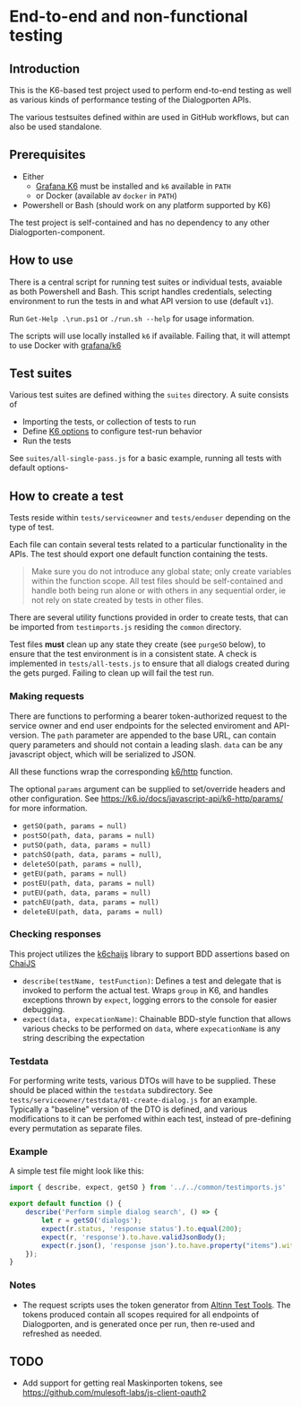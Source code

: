 # End-to-end and non-functional testing

## Introduction

This is the K6-based test project used to perform end-to-end testing as well as various kinds of performance testing of the Dialogporten APIs.

The various testsuites defined within are used in GitHub workflows, but can also be used standalone.

## Prerequisites

* Either
  * [Grafana K6](https://k6.io/) must be installed and `k6` available in `PATH` 
  * or Docker (available av `docker` in `PATH`)
* Powershell or Bash (should work on any platform supported by K6)

The test project is self-contained and has no dependency to any other Dialogporten-component.

## How to use

There is a central script for running test suites or individual tests, avaiable as both Powershell and Bash. This script handles credentials, selecting environment to run the tests in and what API version to use (default `v1`).

Run `Get-Help .\run.ps1` or `./run.sh --help` for usage information.

The scripts will use locally installed `k6` if available. Failing that, it will attempt to use Docker with [grafana/k6](https://hub.docker.com/r/grafana/k6)

## Test suites

Various test suites are defined withing the `suites` directory. A suite consists of 
* Importing the tests, or collection of tests to run
* Define [K6 options](https://k6.io/docs/using-k6/k6-options/) to configure test-run behavior
* Run the tests

See `suites/all-single-pass.js` for a basic example, running all tests with default options- 

## How to create a test

Tests reside within `tests/serviceowner` and `tests/enduser` depending on the type of test.

Each file can contain several tests related to a particular functionality in the APIs. The test should export one default function containing the tests. 
> Make sure you do not introduce any global state; only create variables within the function scope.  All test files should be self-contained and handle both being run alone or with others in any sequential order, ie not rely on state created by tests in other files.

There are several utility functions provided in order to create tests, that can be imported from `testimports.js` residing the `common` directory.

Test files **must** clean up any state they create (see `purgeSO` below), to ensure that the test environment is in a consistent state. A check is implemented in `tests/all-tests.js` to ensure that all dialogs created during the gets purged. Failing to clean up will fail the test run. 

### Making requests

There are functions to performing a bearer token-authorized request to the service owner and end user endpoints for the selected enviroment and API-version. The `path` parameter are appended to the base URL, can contain query parameters and should not contain a leading slash. `data` can be any javascript object, which will be serialized to JSON.

All these functions wrap the corresponding [k6/http](https://k6.io/docs/javascript-api/k6-http/) function.

The optional `params` argument can be supplied to set/override headers and other configuration. See https://k6.io/docs/javascript-api/k6-http/params/ for more information.

* `getSO(path, params = null)` 
* `postSO(path, data, params = null)`
* `putSO(path, data, params = null)`
* `patchSO(path, data, params = null)`, 
* `deleteSO(path, params = null)`, 
* `getEU(path, params = null)`
* `postEU(path, data, params = null)`
* `putEU(path, data, params = null)`
* `patchEU(path, data, params = null)`
* `deleteEU(path, data, params = null)`

### Checking responses

This project utilizes the [k6chaijs](https://k6.io/docs/javascript-api/jslib/k6chaijs/) library to support BDD assertions based on [ChaiJS](https://www.chaijs.com/)

* `describe(testName, testFunction)`: Defines a test and delegate that is invoked to perform the actual test. Wraps `group` in K6, and handles exceptions thrown by `expect`, logging errors to the console for easier debugging.
* `expect(data, expecationName)`: Chainable BDD-style function that allows various checks to be performed on `data`, where `expecationName` is any string describing the expectation

### Testdata

For performing write tests, various DTOs will have to be supplied. These should be placed within the `testdata` subdirectory. See `tests/serviceowner/testdata/01-create-dialog.js` for an example. Typically a "baseline" version of the DTO is defined, and various modifications to it can be perfomed within each test, instead of pre-defining every permutation as separate files.

### Example

A simple test file might look like this:

```js
import { describe, expect, getSO } from '../../common/testimports.js'

export default function () {
    describe('Perform simple dialog search', () => {
        let r = getSO('dialogs');
        expect(r.status, 'response status').to.equal(200);
        expect(r, 'response').to.have.validJsonBody();
        expect(r.json(), 'response json').to.have.property("items").with.lengthOf.at.least(1);
    });    
}
```

### Notes
- The request scripts uses the token generator from [Altinn Test Tools](https://github.com/Altinn/AltinnTestTools). The tokens produced contain all scopes required for all endpoints of Dialogporten, and is generated once per run, then re-used and refreshed as needed.

## TODO
* Add support for getting real Maskinporten tokens, see https://github.com/mulesoft-labs/js-client-oauth2
